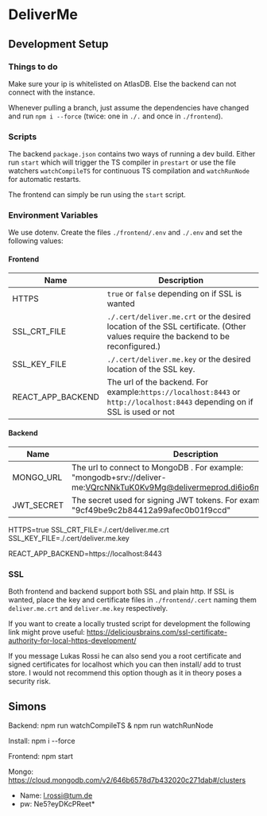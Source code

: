 # DeliverMe

## Development Setup

### Things to do

Make sure your ip is whitelisted on AtlasDB. Else the backend can not connect with the instance.

Whenever pulling a branch, just assume the dependencies have changed and run `npm i --force` (twice: one in `./.` and once in `./frontend`).

### Scripts

The backend `package.json` contains two ways of running a dev build.
Either run `start` which will trigger the TS compiler in `prestart` or
use the file watchers `watchCompileTS` for continuous TS compilation and `watchRunNode`
for automatic restarts.

The frontend can simply be run using the `start` script.

### Environment Variables

We use dotenv. Create the files `./frontend/.env` and  `./.env` and set the following values:

#### Frontend

| Name              | Description                                                                                                                       |
| ----------------- | --------------------------------------------------------------------------------------------------------------------------------- |
| HTTPS             | `true` or `false` depending on if SSL is wanted                                                                               |
| SSL_CRT_FILE      | `./.cert/deliver.me.crt` or the desired location of the SSL certificate. (Other values require the backend to be reconfigured.) |
| SSL_KEY_FILE      | `./.cert/deliver.me.key` or the desired location of the SSL key.                                                                |
| REACT_APP_BACKEND | The url of the backend. For example:`https://localhost:8443` or `http://localhost:8443` depending on if SSL is used or not    |

#### Backend

| Name       | Description                                                                                                                 |
| ---------- | --------------------------------------------------------------------------------------------------------------------------- |
| MONGO_URL  | The url to connect to MongoDB . For example: "mongodb+srv://deliver-me:VQrcNNkTuK0Kv9Mg@delivermeprod.di6io6m.mongodb.net/" |
| JWT_SECRET | The secret used for signing JWT tokens. For example: "9cf49be9c2b84412a99afec0b01f9ccd"                                     |

HTTPS=true
SSL_CRT_FILE=./.cert/deliver.me.crt
SSL_KEY_FILE=./.cert/deliver.me.key

REACT_APP_BACKEND=https://localhost:8443

### SSL

Both frontend and backend support both SSL and plain http.
If SSL is wanted, place the key and certificate files in `./frontend/.cert` naming them
`deliver.me.crt` and `deliver.me.key` respectively.

If you want to create a locally trusted script for development the following link might prove useful:
https://deliciousbrains.com/ssl-certificate-authority-for-local-https-development/

If you message Lukas Rossi he can also send you a root certificate and signed certificates for localhost which you can then install/ add to trust store.
I would not recommend this option though as it in theory poses a security risk.

## Simons

Backend: npm run watchCompileTS & npm run watchRunNode

Install: npm i --force

Frontend: npm start

Mongo: https://cloud.mongodb.com/v2/646b6578d7b432020c271dab#/clusters

- Name: l.rossi@tum.de
- pw: Ne5?eyDKcPReet*
